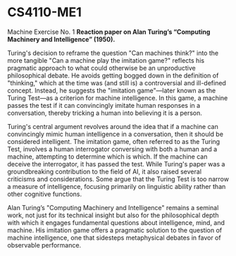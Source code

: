 # CS4110-ME1
Machine Exercise No. 1
**Reaction paper on Alan Turing’s “Computing Machinery and Intelligence” (1950).**

Turing's decision to reframe the question "Can machines think?" into the more tangible "Can a machine play the imitation game?" reflects his pragmatic approach to what could otherwise be an unproductive philosophical debate. He avoids getting bogged down in the definition of "thinking," which at the time was (and still is) a controversial and ill-defined concept. Instead, he suggests the "imitation game"—later known as the Turing Test—as a criterion for machine intelligence. In this game, a machine passes the test if it can convincingly imitate human responses in a conversation, thereby tricking a human into believing it is a person.

Turing's central argument revolves around the idea that if a machine can convincingly mimic human intelligence in a conversation, then it should be considered intelligent. The imitation game, often referred to as the Turing Test, involves a human interrogator conversing with both a human and a machine, attempting to determine which is which. If the machine can deceive the interrogator, it has passed the test. While Turing's paper was a groundbreaking contribution to the field of AI, it also raised several criticisms and considerations. Some argue that the Turing Test is too narrow a measure of intelligence, focusing primarily on linguistic ability rather than other cognitive functions. 

Alan Turing’s "Computing Machinery and Intelligence" remains a seminal work, not just for its technical insight but also for the philosophical depth with which it engages fundamental questions about intelligence, mind, and machine. His imitation game offers a pragmatic solution to the question of machine intelligence, one that sidesteps metaphysical debates in favor of observable performance. 
